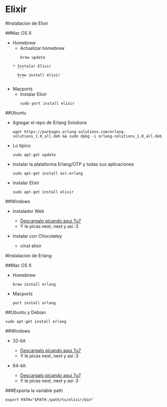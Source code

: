 # Elixir

#Instalacion de Elixir

##Mac OS X
* Homebrew
  * Actualizar homebrew
    ```
    brew update
  ````
  * Instalar Elixir
    ```
    brew install elixir
    ```

* Macports
  * Instalar Elixir
    ```
    sudo port install elixir
    ```

##Ubuntu
* Agregar el repo de Erlang Solutions
  ```
  wget https://packages.erlang-solutions.com/erlang-solutions_1.0_all.deb && sudo dpkg -i erlang-solutions_1.0_all.deb
  ```

* Lo tipico
  ```
  sudo apt-get update
  ```

* Instalar la plataforma Erlang/OTP y todas sus aplicaciones
  ```
  sudo apt-get install esl-erlang
  ```

* Instalar Elixir
  ```
  sudo apt-get install elixir
  ```

##Windows
* Instalador Web
  * [Descargalo picando aqui 7u7](https://repo.hex.pm/elixir-websetup.exe)
  * Y le picas next, next y asi :3

* Instalar con Chocolatey
  * cinst elixir


#Instalacion de Erlang

##Mac OS X
* Homebrew
  ```
  brew install erlang
  ```

* Macports
  ```
  port install erlang
  ```

##Ubuntu y Debian
  ```
  sudo apt-get install erlang
  ```    

##Windows
* 32-bit
  * [Descargalo picando aqui 7u7](http://erlang.org/download/otp_win32_19.0.exe)
  * Y le picas next, next y asi :3

* 64-bit
  * [Descargalo picando aqui 7u7](http://erlang.org/download/otp_win64_19.0.exe)
  * Y le picas next, next y asi :3

###Exporta la variable path
  ```
  export PATH="$PATH:/path/to/elixir/bin"
  ```

